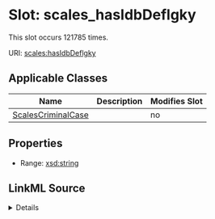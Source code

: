 

# Slot: scales_hasIdbDeflgky




This slot occurs 121785 times.


URI: [scales:hasIdbDeflgky](http://schemas.scales-okn.org/rdf/scales#hasIdbDeflgky)



<!-- no inheritance hierarchy -->





## Applicable Classes

| Name | Description | Modifies Slot |
| --- | --- | --- |
| [ScalesCriminalCase](../classes/ScalesCriminalCase.md) |  |  no  |







## Properties

* Range: [xsd:string](http://www.w3.org/2001/XMLSchema#string)







## LinkML Source

<details>

```yaml
name: scales_hasIdbDeflgky
from_schema: okns:scales-kg
rank: 1000
slot_uri: scales:hasIdbDeflgky
alias: scales_hasIdbDeflgky
domain_of:
- scales_CriminalCase
range: string

```
</details>